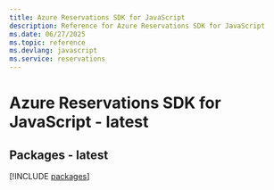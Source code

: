 ```yaml
---
title: Azure Reservations SDK for JavaScript
description: Reference for Azure Reservations SDK for JavaScript
ms.date: 06/27/2025
ms.topic: reference
ms.devlang: javascript
ms.service: reservations
---
```

# Azure Reservations SDK for JavaScript - latest
## Packages - latest
[!INCLUDE [packages](reservations-index.md)]